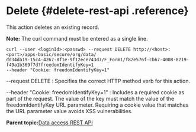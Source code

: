# Delete {#delete-rest-api .reference}

This action deletes an existing record.

**Note:** The curl command must be entered as a single line.

```
curl --user <loginId>:<passwd> --request DELETE http://<host>:<port>/apps-basic/secure/org/data/
dd34da19-15c4-4267-8f1e-9f12ece743d7/F_Form1/f82e576f-cb67-4008-8219-f49a1b369f7d?freedomIdentifyKey=1 
--header "Cookie: freedomIdentifyKey=1"
```

--request DELETE
:   Specifies the correct HTTP method verb for this action.

--header "Cookie: freedomIdentifyKey=1"
:   Includes a required cookie as part of the request. The value of the key must match the value of the freedomIdentifyKey URL parameter. Requiring a cookie value that matches the URL parameter value avoids XSS vulnerabilities.

**Parent topic:**[Data access REST API](ref_data_access_rest_api.md)

